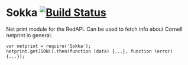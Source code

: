 Sokka [![Build Status](https://travis-ci.org/mrkev/Sokka.svg?branch=master)](https://travis-ci.org/mrkev/Sokka)
=====

Net print module for the RedAPI. Can be used to fetch info about Cornell netprint in general.

    var netprint = require('Sokka');
    netprint.getJSON().then(function (data) {...}, function (error) {...}); 
